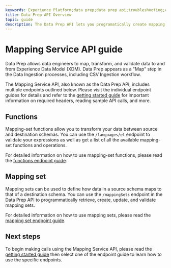 ```yaml
---
keywords: Experience Platform;data prep;data prep api;troubleshooting;API
title: Data Prep API Overview
topic: guide
description: The Data Prep API lets you programatically create mapping sets and functions, allowing you to transform your data between source and destination schemas.
---
```


# Mapping Service API guide

Data Prep allows data engineers to map, transform, and validate data to and from Experience Data Model (XDM). Data Prep appears as a "Map" step in the Data Ingestion processes, including CSV Ingestion workflow. 

The Mapping Service API, also known as the Data Prep API, includes multiple endpoints outlined below. Please visit the individual endpoint guides for details and refer to the [getting started guide](./getting-started.md) for important information on required headers, reading sample API calls, and more.

## Functions

Mapping-set functions allow you to transform your data between source and destination schemas. You can use the `/languages/el` endpoint to validate your expressions as well as get a list of all the available mapping-set functions and operations.

For detailed information on how to use mapping-set functions, please read the [functions endpoint guide](./functions.md).

## Mapping set

Mapping sets can be used to define how data in a source schema maps to that of a destination schema. You can use the `/mappingSets` endpoint in the Data Prep API to programmatically retrieve, create, update, and validate mapping sets. 

For detailed information on how to use mapping sets, please read the [mapping set endpoint guide](./mapping-set.md).

## Next steps

To begin making calls using the Mapping Service API, please read the [getting started guide](./getting-started.md) then select one of the endpoint guide to learn how to use the specific endpoints. 